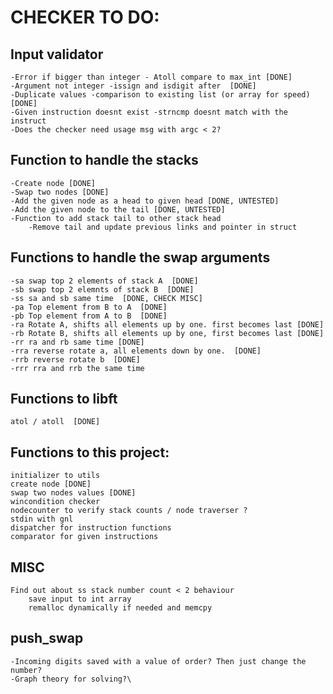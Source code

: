# CHECKER TO DO:
## Input validator
	-Error if bigger than integer - Atoll compare to max_int [DONE]
	-Argument not integer -issign and isdigit after  [DONE]
	-Duplicate values -comparison to existing list (or array for speed)  [DONE]
	-Given instruction doesnt exist -strncmp doesnt match with the instruct
	-Does the checker need usage msg with argc < 2? 
## Function to handle the stacks
	-Create node [DONE]
	-Swap two nodes [DONE] 
	-Add the given node as a head to given head [DONE, UNTESTED]
	-Add the given node to the tail [DONE, UNTESTED]
	-Function to add stack tail to other stack head	
		-Remove tail and update previous links and pointer in struct

## Functions to handle the swap arguments  
	-sa swap top 2 elements of stack A  [DONE]
	-sb swap top 2 elemnts of stack B  [DONE]
	-ss sa and sb same time  [DONE, CHECK MISC]
	-pa Top element from B to A  [DONE]
	-pb Top element from A to B  [DONE]
	-ra Rotate A, shifts all elements up by one. first becomes last [DONE]
	-rb Rotate B, shifts all elements up by one, first becomes last [DONE]
	-rr ra and rb same time [DONE]
	-rra reverse rotate a, all elements down by one.  [DONE]
	-rrb reverse rotate b  [DONE]
	-rrr rra and rrb the same time 
## Functions to libft  
	atol / atoll  [DONE]
## Functions to this project:
	initializer to utils
	create node [DONE]
	swap two nodes values [DONE]
	wincondition checker
	nodecounter to verify stack counts / node traverser ?
	stdin with gnl
	dispatcher for instruction functions
	comparator for given instructions
## MISC
	Find out about ss stack number count < 2 behaviour
		save input to int array
		remalloc dynamically if needed and memcpy
## push_swap
	-Incoming digits saved with a value of order? Then just change the number?
	-Graph theory for solving?\
